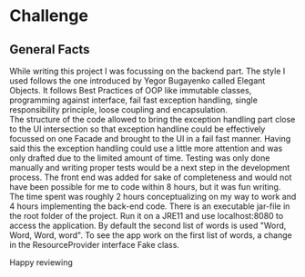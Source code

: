 # Challenge

## General Facts
While writing this project I was focussing on the backend part. The style I used follows the one introduced by Yegor Bugayenko called Elegant Objects. It follows Best Practices of OOP like immutable classes, programming against interface, fail fast exception handling, single responsibility principle, loose coupling and encapsulation.  
The structure of the code allowed to bring the exception handling part close to the UI intersection so that exception handline could be effectively focussed on one Facade and brought to the UI in a fail fast manner. Having said this the exception handling could use a little more attention and was only drafted due to the limited amount of time. Testing was only done manually and writing proper tests would be a next step in the development process.
The front end was added for sake of completeness and would not have been possible for me to code within 8 hours, but it was fun writing.
The time spent was roughly 2 hours conceptualizing on my way to work and 4 hours implementing the back-end code. 
There is an executable jar-file in the root folder of the project. Run it on a JRE11 and use localhost:8080 to access the application.
By default the second list of words is used "Word, Word, Word, word". To see the app work on the first list of words, a change in the ResourceProvider interface Fake class.  

Happy reviewing
